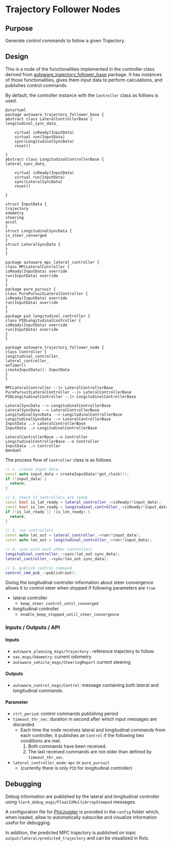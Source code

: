 # Trajectory Follower Nodes

## Purpose

Generate control commands to follow a given Trajectory.

## Design

This is a node of the functionalities implemented in the controller class derived from [autoware_trajectory_follower_base](../autoware_trajectory_follower_base/README.md#trajectory-follower) package. It has instances of those functionalities, gives them input data to perform calculations, and publishes control commands.

By default, the controller instance with the `Controller` class as follows is used.

```plantuml
@startuml
package autoware_trajectory_follower_base {
abstract class LateralControllerBase {
longitudinal_sync_data_

    virtual isReady(InputData)
    virtual run(InputData)
    sync(LongitudinalSyncData)
    reset()

}
abstract class LongitudinalControllerBase {
lateral_sync_data_

    virtual isReady(InputData)
    virtual run(InputData)
    sync(LateralSyncData)
    reset()

}

struct InputData {
trajectory
odometry
steering
accel
}
struct LongitudinalSyncData {
is_steer_converged
}
struct LateralSyncData {
}
}

package autoware_mpc_lateral_controller {
class MPCLateralController {
isReady(InputData) override
run(InputData) override
}
}
package pure_pursuit {
class PurePursuitLateralController {
isReady(InputData) override
run(InputData) override
}
}
package pid_longitudinal_controller {
class PIDLongitudinalController {
isReady(InputData) override
run(InputData) override
}
}

package autoware_trajectory_follower_node {
class Controller {
longitudinal_controller_
lateral_controller_
onTimer()
createInputData(): InputData
}
}

MPCLateralController --|> LateralControllerBase
PurePursuitLateralController --|> LateralControllerBase
PIDLongitudinalController --|> LongitudinalControllerBase

LateralSyncData --> LongitudinalControllerBase
LateralSyncData --> LateralControllerBase
LongitudinalSyncData --> LongitudinalControllerBase
LongitudinalSyncData --> LateralControllerBase
InputData ..> LateralControllerBase
InputData ..> LongitudinalControllerBase

LateralControllerBase --o Controller
LongitudinalControllerBase --o Controller
InputData ..> Controller
@enduml
```

The process flow of `Controller` class is as follows.

```cpp
// 1. create input data
const auto input_data = createInputData(*get_clock());
if (!input_data) {
  return;
}

// 2. check if controllers are ready
const bool is_lat_ready = lateral_controller_->isReady(*input_data);
const bool is_lon_ready = longitudinal_controller_->isReady(*input_data);
if (!is_lat_ready || !is_lon_ready) {
  return;
}

// 3. run controllers
const auto lat_out = lateral_controller_->run(*input_data);
const auto lon_out = longitudinal_controller_->run(*input_data);

// 4. sync with each other controllers
longitudinal_controller_->sync(lat_out.sync_data);
lateral_controller_->sync(lon_out.sync_data);

// 5. publish control command
control_cmd_pub_->publish(out);
```

Giving the longitudinal controller information about steer convergence allows it to control steer when stopped if following parameters are `true`

- lateral controller
  - `keep_steer_control_until_converged`
- longitudinal controller
  - `enable_keep_stopped_until_steer_convergence`

### Inputs / Outputs / API

#### Inputs

- `autoware_planning_msgs/Trajectory` : reference trajectory to follow.
- `nav_msgs/Odometry`: current odometry
- `autoware_vehicle_msgs/SteeringReport` current steering

#### Outputs

- `autoware_control_msgs/Control`: message containing both lateral and longitudinal commands.

#### Parameter

- `ctrl_period`: control commands publishing period
- `timeout_thr_sec`: duration in second after which input messages are discarded.
  - Each time the node receives lateral and longitudinal commands from each controller, it publishes an `Control` if the following two conditions are met.
    1. Both commands have been received.
    2. The last received commands are not older than defined by `timeout_thr_sec`.
- `lateral_controller_mode`: `mpc` or `pure_pursuit`
  - (currently there is only `PID` for longitudinal controller)

## Debugging

Debug information are published by the lateral and longitudinal controller using `tier4_debug_msgs/Float32MultiArrayStamped` messages.

A configuration file for [PlotJuggler](https://github.com/facontidavide/PlotJuggler) is provided in the `config` folder which, when loaded, allow to automatically subscribe and visualize information useful for debugging.

In addition, the predicted MPC trajectory is published on topic `output/lateral/predicted_trajectory` and can be visualized in Rviz.

